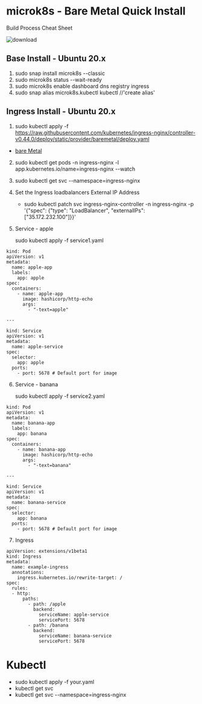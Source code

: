 # microk8s - Bare Metal Quick Install
Build Process Cheat Sheet  

![download](https://user-images.githubusercontent.com/993459/111545821-ea5d5880-8733-11eb-9352-d22f812e9fb0.png)

## Base Install - Ubuntu 20.x
1. sudo snap install microk8s --classic
2. sudo microk8s status --wait-ready
3. sudo microk8s enable dashboard dns registry ingress
4. sudo snap alias microk8s.kubectl kubectl    //'create alias'

## Ingress Install - Ubuntu 20.x

1. sudo kubectl apply -f https://raw.githubusercontent.com/kubernetes/ingress-nginx/controller-v0.44.0/deploy/static/provider/baremetal/deploy.yaml

- [bare Metal](https://kubernetes.github.io/ingress-nginx/deploy/#bare-metal)

2. sudo kubectl get pods -n ingress-nginx   -l app.kubernetes.io/name=ingress-nginx --watch
3. sudo kubectl get svc --namespace=ingress-nginx
4. Set the Ingress loadbalancers External IP Address 
   - sudo kubectl patch svc ingress-nginx-controller -n ingress-nginx -p '{"spec": {"type": "LoadBalancer", "externalIPs":["35.172.232.100"]}}'

5. Service -  apple

   sudo kubectl apply -f service1.yaml
   
```
kind: Pod
apiVersion: v1
metadata:
  name: apple-app
  labels:
    app: apple
spec:
  containers:
    - name: apple-app
      image: hashicorp/http-echo
      args:
        - "-text=apple"

---

kind: Service
apiVersion: v1
metadata:
  name: apple-service
spec:
  selector:
    app: apple
  ports:
    - port: 5678 # Default port for image
```

6. Service - banana

   sudo kubectl apply -f service2.yaml 
   
   
```
kind: Pod
apiVersion: v1
metadata:
  name: banana-app
  labels:
    app: banana
spec:
  containers:
    - name: banana-app
      image: hashicorp/http-echo
      args:
        - "-text=banana"

---

kind: Service
apiVersion: v1
metadata:
  name: banana-service
spec:
  selector:
    app: banana
  ports:
    - port: 5678 # Default port for image
```

7. Ingress 

```
apiVersion: extensions/v1beta1
kind: Ingress
metadata:
  name: example-ingress
  annotations:
    ingress.kubernetes.io/rewrite-target: /
spec:
  rules:
  - http:
      paths:
        - path: /apple
          backend:
            serviceName: apple-service
            servicePort: 5678
        - path: /banana
          backend:
            serviceName: banana-service
            servicePort: 5678

```

# Kubectl
- sudo kubectl apply -f your.yaml  
- kubectl get svc  
- kubectl get svc --namespace=ingress-nginx




